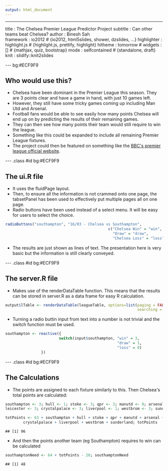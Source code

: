 ```yaml
---
output: html_document
---
```

---
title       : The Chelsea Premier League Predictor Project
subtitle    : Can other teams beat Chelsea?
author      : Binesh Sah      
framework   : io2012       # {io2012, html5slides, shower, dzslides, ...}
highlighter : highlight.js  # {highlight.js, prettify, highlight}
hitheme     : tomorrow      # 
widgets     : []            # {mathjax, quiz, bootstrap}
mode        : selfcontained # {standalone, draft}
knit        : slidify::knit2slides

--- bg:#ECF9F9

## Who would use this?

* Chelsea have been dominant in the Premier League this season. They are 3 points clear and have a game in hand, with just 10 games left.
* However, they still have some tricky games coming up including Man Utd and Arsenal.
* Football fans would be able to see easily how many points Chelsea will end up on by predicting the results of their remaining games.
* They can then see how many points their team would still require to win the league.
* Something like this could be expanded to include all remaining Premier League fixtures.
* The project could then be featured on something like the <a href="http://www.bbc.com/sport/football/premier-league">BBC's premier league official website</a>.

--- .class #id bg:#ECF9F9

## The ui.R file

* It uses the fluidPage layout.
* Then, to ensure all the information is not crammed onto one page, the tabsetPanel has been used to effectively put multiple pages all on one page.
* Radio buttons have been used instead of a select menu. It will be easy for users to select the choice.


```r
radioButtons("southampton", "16/03 - Chelsea vs Southampton",
                                              c("Chelsea Win" = "win",
                                                "Draw" = "draw",
                                                "Chelsea Loss" = "loss"), inline=TRUE)
```

* The results are just shown as lines of text. The presentation here is very basic but the information is still clearly conveyed.

--- .class #id bg:#ECF9F9

## The server.R file

* Makes use of the renderDataTable function. This means that the results can be stored in server.R as a data frame for easy R calculation.


```r
output$lTable <- renderDataTable(leagueTable, options=list(paging = FALSE, 
                                                           searching = FALSE))
```

* Turning a radio buttin input from text into a number is not trivial and the switch function must be used.


```r
southampton <- reactive({
                        switch(input$southampton, "win" = 3, 
                                                  "draw" = 1, 
                                                  "loss" = 0)
                })
```

--- .class #id bg:#ECF9F9

## The Calculations

* The points are assigned to each fixture similarly to this. Then Chelsea's total points are calculated:

```r
southampton <- 3; hull <- 1; stoke <- 3; qpr <- 3; manutd <- 0; arsenal <- 1; 
leicester <- 3; crystalpalace <- 3; liverpool <- 1; westbrom <- 3; sunderland <- 3
```


```r
totPoints <- 63 + southampton + hull + stoke + qpr + manutd + arsenal + leicester + 
        crystalpalace + liverpool + westbrom + sunderland; totPoints
```

```
## [1] 96
```
* And then the points another team (eg Southampton) requires to win can be calculated

```r
southamptonNeed <- 64 + totPoints - 28; southamptonNeed
```

```
## [1] 48
```


